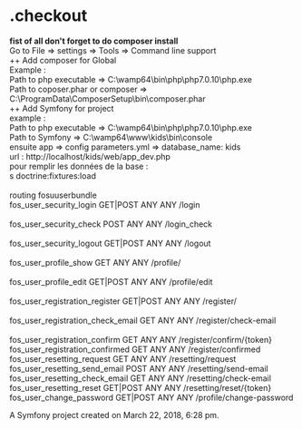 
.checkout
=========

<b>fist of all don't forget to do composer install </b>
</br>
Go to File => settings => Tools => Command line support 
</br>
++ Add composer for Global 
</br>
Example : 
</br>
Path to php executable =>  C:\wamp64\bin\php\php7.0.10\php.exe
</br>
Path to coposer.phar or composer => C:\ProgramData\ComposerSetup\bin\composer.phar
</br>
++ Add Symfony for project
</br>
example : 
</br>
Path to php executable =>  C:\wamp64\bin\php\php7.0.10\php.exe
</br>
Path to Symfony => C:\wamp64\www\kids\bin\console
</br>
ensuite 
app => config parameters.yml => database_name: kids
</br>
url : http://localhost/kids/web/app_dev.php
</br>
pour remplir les données de la base : </br>
s doctrine:fixtures:load</br>
</br>
routing fosuuserbundle 
</br>
 fos_user_security_login             GET|POST   ANY      ANY    /login    </br>                         
  fos_user_security_check             POST       ANY      ANY    /login_check      </br>                 
  fos_user_security_logout            GET|POST   ANY      ANY    /logout          </br>                  
  fos_user_profile_show               GET        ANY      ANY    /profile/             </br>             
  fos_user_profile_edit               GET|POST   ANY      ANY    /profile/edit             </br>         
  fos_user_registration_register      GET|POST   ANY      ANY    /register/                    </br>     
  fos_user_registration_check_email   GET        ANY      ANY    /register/check-email            </br>  
  fos_user_registration_confirm       GET        ANY      ANY    /register/confirm/{token}          </br>
  fos_user_registration_confirmed     GET        ANY      ANY    /register/confirmed               </br> 
  fos_user_resetting_request          GET        ANY      ANY    /resetting/request                 </br>
  fos_user_resetting_send_email       POST       ANY      ANY    /resetting/send-email              </br>
  fos_user_resetting_check_email      GET        ANY      ANY    /resetting/check-email             </br>
  fos_user_resetting_reset            GET|POST   ANY      ANY    /resetting/reset/{token}           </br>
  fos_user_change_password            GET|POST   ANY      ANY    /profile/change-password      </br>


A Symfony project created on March 22, 2018, 6:28 pm.
